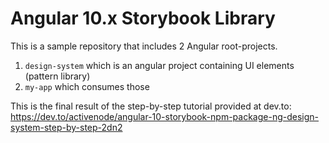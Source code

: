 # Angular 10.x Storybook Library

This is a sample repository that includes 2 Angular root-projects.

1. `design-system` which is an angular project containing UI elements (pattern library)
2. `my-app` which consumes those

This is the final result of the step-by-step tutorial provided at dev.to: https://dev.to/activenode/angular-10-storybook-npm-package-ng-design-system-step-by-step-2dn2